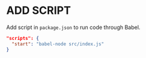# ADD SCRIPT

Add script in `package.json` to run code through Babel.

```json
"scripts": {
  "start": "babel-node src/index.js"
}
```
